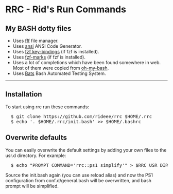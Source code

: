# RRC - Rid's Run Commands

## My BASH dotty files

- Uses [fff](https://github.com/dylanaraps/fff) file manager.
- Uses [ansi](http://github.com/fidian/ansi) ANSI Code Generator.
- Uses
  [fzf key-bindings](https://github.com/junegunn/fzf/blob/master/shell/key-bindings.bash)
  (if fzf is installed).
- Uses [fzf-marks](https://github.com/urbainvaes/fzf-marks) (if fzf is
  installed).
- Uses a lot of completions which have been found somewhere in web. <br>Most of
  them were copied from [oh-my-bash](https://github.com/ohmybash/oh-my-bash).
- Uses [Bats](https://github.com/bats-core/bats-core) Bash Automated Testing
  System.

<hr>

## Installation

To start using rrc run these commands:

<pre>
  $ git clone https://github.com/rideee/rrc $HOME/.rrc
  $ echo '. $HOME/.rrc/init.bash' >> $HOME/.bashrc
</pre>

## Overwrite defaults

You can easily overwrite the default settings by adding your own files to the
usr.d directory. For example:

<pre>
  $ echo "PROMPT_COMMAND='rrc::ps1 simplify'" > $RRC_USR_DIR/custom-ps1.bash
</pre>

Source the init.bash again (you can use reload alias) and now the PS1
configuration from conf.d/general.bash will be overwritten, and bash prompt will
be simplified.
